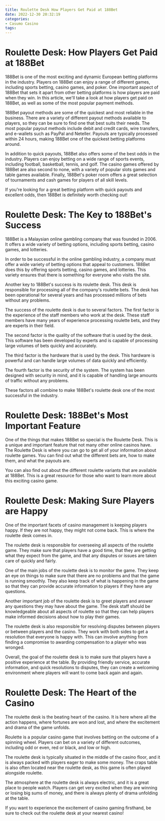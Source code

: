 ```yaml
---
title: Roulette Desk How Players Get Paid at 188Bet 
date: 2022-12-30 20:32:19
categories:
- Casumo Casino
tags:
---
```



#  Roulette Desk: How Players Get Paid at 188Bet 

188Bet is one of the most exciting and dynamic European betting platforms in the industry. Players on 188Bet can enjoy a range of different games, including sports betting, casino games, and poker. One important aspect of 188Bet that sets it apart from other betting platforms is how players are paid when they win. In this article, we'll take a look at how players get paid on 188Bet, as well as some of the most popular payment methods.

188Bet payout methods are some of the quickest and most reliable in the business. There are a variety of different payout methods available to players, so they can be sure to find one that best suits their needs. The most popular payout methods include debit and credit cards, wire transfers, and e-wallets such as PayPal and Neteller. Payouts are typically processed within 24 hours, making 188Bet one of the quickest betting platforms around.

In addition to quick payouts, 188Bet also offers some of the best odds in the industry. Players can enjoy betting on a wide range of sports events, including football, basketball, tennis, and golf. The casino games offered by 188Bet are also second to none, with a variety of popular slots games and table games available. Finally, 188Bet's poker room offers a great selection of tournaments and cash games for players of all skill levels.

If you're looking for a great betting platform with quick payouts and excellent odds, then 188Bet is definitely worth checking out!

#  Roulette Desk: The Key to 188Bet's Success 

188Bet is a Malaysian online gambling company that was founded in 2006. It offers a wide variety of betting options, including sports betting, casino games, and lotteries.

In order to be successful in the online gambling industry, a company must offer a wide variety of betting options that appeal to customers. 188Bet does this by offering sports betting, casino games, and lotteries. This variety ensures that there is something for everyone who visits the site.

Another key to 188Bet's success is its roulette desk. This desk is responsible for processing all of the company's roulette bets. The desk has been operational for several years and has processed millions of bets without any problems.

The success of the roulette desk is due to several factors. The first factor is the experience of the staff members who work at the desk. These staff members have many years of experience processing roulette bets, and they are experts in their field.

The second factor is the quality of the software that is used by the desk. This software has been developed by experts and is capable of processing large volumes of bets quickly and accurately.

The third factor is the hardware that is used by the desk. This hardware is powerful and can handle large volumes of data quickly and efficiently.

The fourth factor is the security of the system. The system has been designed with security in mind, and it is capable of handling large amounts of traffic without any problems.

These factors all combine to make 188Bet's roulette desk one of the most successful in the industry.

#  Roulette Desk: 188Bet's Most Important Feature 

One of the things that makes 188Bet so special is the Roulette Desk. This is a unique and important feature that not many other online casinos have. The Roulette Desk is where you can go to get all of your information about roulette games. You can find out what the different bets are, how to make them, and what the payouts are.

You can also find out about the different roulette variants that are available at 188Bet. This is a great resource for those who want to learn more about this exciting casino game.

#  Roulette Desk: Making Sure Players are Happy 

One of the important facets of casino management is keeping players happy. If they are not happy, they might not come back. This is where the roulette desk comes in.

The roulette desk is responsible for overseeing all aspects of the roulette game. They make sure that players have a good time, that they are getting what they expect from the game, and that any disputes or issues are taken care of quickly and fairly.

One of the main jobs of the roulette desk is to monitor the game. They keep an eye on things to make sure that there are no problems and that the game is running smoothly. They also keep track of what is happening in the game so that they can provide accurate information to players if they have any questions.

Another important job of the roulette desk is to greet players and answer any questions they may have about the game. The desk staff should be knowledgeable about all aspects of roulette so that they can help players make informed decisions about how to play their games.

The roulette desk is also responsible for resolving disputes between players or between players and the casino. They work with both sides to get a resolution that everyone is happy with. This can involve anything from finding a compromise to awarding compensation to a player who was wronged.

Overall, the goal of the roulette desk is to make sure that players have a positive experience at the table. By providing friendly service, accurate information, and quick resolutions to disputes, they can create a welcoming environment where players will want to come back again and again.

#  Roulette Desk: The Heart of the Casino

The roulette desk is the beating heart of the casino. It is here where all the action happens, where fortunes are won and lost, and where the excitement and drama of the game unfolds.

Roulette is a popular casino game that involves betting on the outcome of a spinning wheel. Players can bet on a variety of different outcomes, including odd or even, red or black, and low or high.

The roulette desk is typically situated in the middle of the casino floor, and it is always packed with players eager to make some money. The craps table is also often located near the roulette desk, as this game is often played alongside roulette.

The atmosphere at the roulette desk is always electric, and it is a great place to people watch. Players can get very excited when they are winning or losing big sums of money, and there is always plenty of drama unfolding at the table.

If you want to experience the excitement of casino gaming firsthand, be sure to check out the roulette desk at your nearest casino!